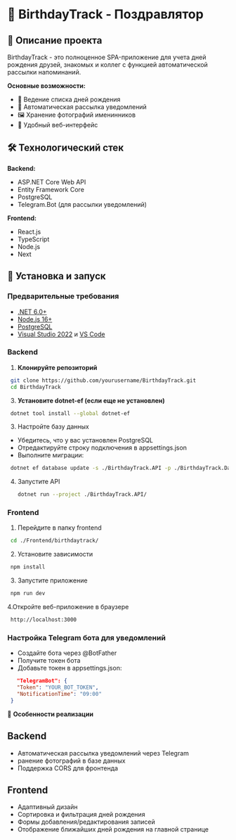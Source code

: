 # 🎉 BirthdayTrack - Поздравлятор

## 📝 Описание проекта

BirthdayTrack - это полноценное SPA-приложение для учета дней рождения друзей, знакомых и коллег с функцией автоматической рассылки напоминаний.

**Основные возможности:**
- 📅 Ведение списка дней рождения
- 🔔 Автоматическая рассылка уведомлений
- 🖼 Хранение фотографий именинников
- 📱 Удобный веб-интерфейс

## 🛠 Технологический стек

**Backend:**
- ASP.NET Core Web API
- Entity Framework Core
- PostgreSQL
- Telegram.Bot (для рассылки уведомлений)

**Frontend:**
- React.js
- TypeScript
- Node.js
- Next

## 🚀 Установка и запуск

### Предварительные требования
- [.NET 6.0+](https://dotnet.microsoft.com/download)
- [Node.js 16+](https://nodejs.org/)
- [PostgreSQL](https://www.postgresql.org/download/)
- [Visual Studio 2022](https://visualstudio.microsoft.com/) и [VS Code](https://code.visualstudio.com/)

### Backend

1. **Клонируйте репозиторий**
```bash
 git clone https://github.com/yourusername/BirthdayTrack.git
 cd BirthdayTrack
```
3. **Установите dotnet-ef (если еще не установлен)**
```bash
 dotnet tool install --global dotnet-ef
```
3. Настройте базу данных
 - Убедитесь, что у вас установлен PostgreSQL
 - Отредактируйте строку подключения в appsettings.json
 - Выполните миграции:
  ```bash
   dotnet ef database update -s ./BirthdayTrack.API -p ./BirthdayTrack.Data/
  ```
4. Запустите API
   ```bash
   dotnet run --project ./BirthdayTrack.API/
   ```

### Frontend

1. Перейдите в папку frontend
  ```bash
   cd ./Frontend/birthdaytrack/
  ```
2. Установите зависимости
  ```bash
   npm install
  ```
3. Запустите приложение
  ```bash
   npm run dev
  ```

4.Откройте веб-приложение в браузере
  ```bash
   http://localhost:3000
  ```
### Настройка Telegram бота для уведомлений
 - Создайте бота через @BotFather
 - Получите токен бота
 - Добавьте токен в appsettings.json:
```json
   "TelegramBot": {
   "Token": "YOUR_BOT_TOKEN",
   "NotificationTime": "09:00"
 }
```

📌 **Особенности реализации**
## Backend
 - Автоматическая рассылка уведомлений через Telegram
 - ранение фотографий в базе данных 
 - Поддержка CORS для фронтенда

## Frontend
 - Адаптивный дизайн
 - Сортировка и фильтрация дней рождения
 - Формы добавления/редактирования записей
 - Отображение ближайших дней рождения на главной странице

